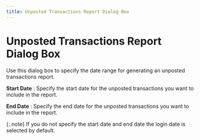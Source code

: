 ```yaml
---
title: Unposted Transactions Report Dialog Box
---
```


# Unposted Transactions Report Dialog Box


Use this dialog box to specify the date range for generating an unposted  transactions report.


**Start Date**
: Specify the start date for the unposted transactions  you want to include in the report.


**End Date**
: Specify the end date for the unposted transactions  you want to include in the report.


{:.note}
If you do not specify the start date and end  date the login  date is selected by default.

